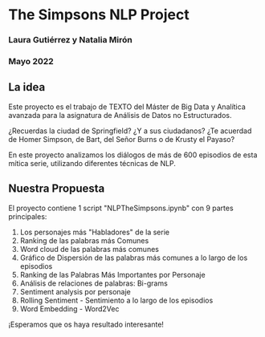 # The Simpsons NLP Project

### Laura Gutiérrez y Natalia Mirón
### Mayo 2022

## La idea
Este proyecto es el trabajo de TEXTO del Máster de Big Data y Analítica avanzada para la asignatura de Análisis de Datos no Estructurados.

¿Recuerdas la ciudad de Springfield? ¿Y a sus ciudadanos? ¿Te acuerdad de Homer Simpson, de Bart, del Señor Burns o de Krusty el Payaso?

En este proyecto analizamos los diálogos de más de 600 episodios de esta mítica serie, utilizando diferentes técnicas de NLP.

## Nuestra Propuesta
El proyecto contiene 1 script "NLPTheSimpsons.ipynb" con 9 partes principales:

1. Los personajes más "Habladores" de la serie
2. Ranking de las palabras más Comunes
3. Word cloud de las palabras más comunes
4. Gráfico de Dispersión de las palabras más comunes a lo largo de los episodios
5. Ranking de las Palabras Más Importantes por Personaje
6. Análisis de relaciones de palabras: Bi-grams
7. Sentiment analysis por personaje
8. Rolling Sentiment - Sentimiento a lo largo de los episodios
9. Word Embedding - Word2Vec

¡Esperamos que os haya resultado interesante!




  
